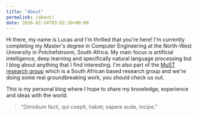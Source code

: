 ```yaml
---
title: "About"
permalink: /about/
date: 2016-02-24T03:02:20+00:00
---
```


Hi there, my name is Lucas and I'm thrilled that you're here! I'm currently completing my Master's degree in Computer Engineering at the North-West University in Potchefstroom, South Africa. My main focus is artificial intelligence, deep learning and specifically natural language processing but I blog about anything that I find interesting. I'm also part of the [MuST research group](http://engineering.nwu.ac.za/multilingual-speech-technologies-must/research-projects) which is a South African based research group and we're doing some real groundbreaking work, you should check us out.

This is my personal blog where I hope to share my knowledge, experience and ideas with the world.

>"Dimidium facti, qui coepit, habet; sapere aude, incipe."
